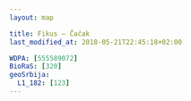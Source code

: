 ```yaml
---
layout: map

title: Fikus – Čačak
last_modified_at: 2018-05-21T22:45:18+02:00

WDPA: [555589072]
BioRaS: [320]
geoSrbija:
  L1_182: [123]
---
```

